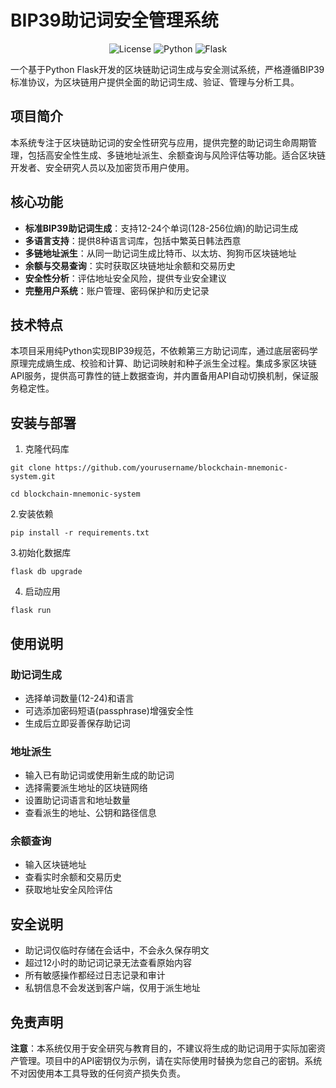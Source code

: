 # BIP39助记词安全管理系统


<p align="center">
  <img alt="License" src="https://img.shields.io/badge/license-MIT-blue.svg">
  <img alt="Python" src="https://img.shields.io/badge/python-3.8+-green.svg">
  <img alt="Flask" src="https://img.shields.io/badge/flask-2.0+-orange.svg">
</p>




一个基于Python Flask开发的区块链助记词生成与安全测试系统，严格遵循BIP39标准协议，为区块链用户提供全面的助记词生成、验证、管理与分析工具。

## 项目简介

本系统专注于区块链助记词的安全性研究与应用，提供完整的助记词生命周期管理，包括高安全性生成、多链地址派生、余额查询与风险评估等功能。适合区块链开发者、安全研究人员以及加密货币用户使用。

## 核心功能

- **标准BIP39助记词生成**：支持12-24个单词(128-256位熵)的助记词生成
- **多语言支持**：提供8种语言词库，包括中繁英日韩法西意
- **多链地址派生**：从同一助记词生成比特币、以太坊、狗狗币区块链地址
- **余额与交易查询**：实时获取区块链地址余额和交易历史
- **安全性分析**：评估地址安全风险，提供专业安全建议
- **完整用户系统**：账户管理、密码保护和历史记录

## 技术特点

本项目采用纯Python实现BIP39规范，不依赖第三方助记词库，通过底层密码学原理完成熵生成、校验和计算、助记词映射和种子派生全过程。集成多家区块链API服务，提供高可靠性的链上数据查询，并内置备用API自动切换机制，保证服务稳定性。

## 安装与部署

1. 克隆代码库

```shell
git clone https://github.com/yourusername/blockchain-mnemonic-system.git

cd blockchain-mnemonic-system
```

2.安装依赖

```shell
pip install -r requirements.txt
```



3.初始化数据库

```shell
flask db upgrade
```



4. 启动应用

```shell
flask run
```



## 使用说明

### 助记词生成

- 选择单词数量(12-24)和语言
- 可选添加密码短语(passphrase)增强安全性
- 生成后立即妥善保存助记词

### 地址派生

- 输入已有助记词或使用新生成的助记词
- 选择需要派生地址的区块链网络
- 设置助记词语言和地址数量
- 查看派生的地址、公钥和路径信息

### 余额查询

- 输入区块链地址
- 查看实时余额和交易历史
- 获取地址安全风险评估

## 安全说明

- 助记词仅临时存储在会话中，不会永久保存明文
- 超过12小时的助记词记录无法查看原始内容
- 所有敏感操作都经过日志记录和审计
- 私钥信息不会发送到客户端，仅用于派生地址

## 免责声明

**注意**：本系统仅用于安全研究与教育目的，不建议将生成的助记词用于实际加密资产管理。项目中的API密钥仅为示例，请在实际使用时替换为您自己的密钥。系统不对因使用本工具导致的任何资产损失负责。

